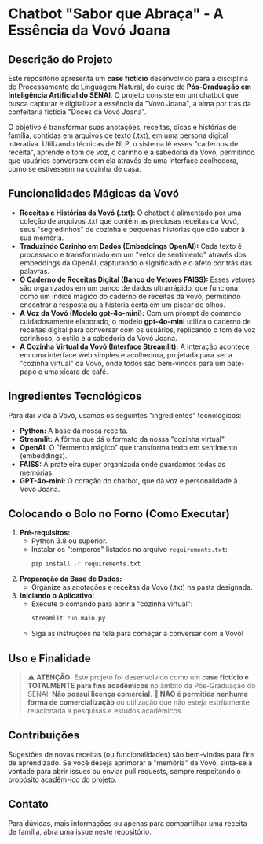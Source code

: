 # Chatbot "Sabor que Abraça" - A Essência da Vovó Joana

## Descrição do Projeto

Este repositório apresenta um **case fictício** desenvolvido para a disciplina de Processamento de Linguagem Natural, do curso de **Pós-Graduação em Inteligência Artificial do SENAI**. O projeto consiste em um chatbot que busca capturar e digitalizar a essência da "Vovó Joana", a alma por trás da confeitaria fictícia "Doces da Vovó Joana".

O objetivo é transformar suas anotações, receitas, dicas e histórias de família, contidas em arquivos de texto (.txt), em uma persona digital interativa. Utilizando técnicas de NLP, o sistema lê esses "cadernos de receita", aprende o tom de voz, o carinho e a sabedoria da Vovó, permitindo que usuários conversem com ela através de uma interface acolhedora, como se estivessem na cozinha de casa.

## Funcionalidades Mágicas da Vovó

* **Receitas e Histórias da Vovó (.txt):** O chatbot é alimentado por uma coleção de arquivos .txt que contêm as preciosas receitas da Vovó, seus "segredinhos" de cozinha e pequenas histórias que dão sabor à sua memória.
* **Traduzindo Carinho em Dados (Embeddings OpenAI):** Cada texto é processado e transformado em um "vetor de sentimento" através dos embeddings da OpenAI, capturando o significado e o afeto por trás das palavras.
* **O Caderno de Receitas Digital (Banco de Vetores FAISS):** Esses vetores são organizados em um banco de dados ultrarrápido, que funciona como um índice mágico do caderno de receitas da vovó, permitindo encontrar a resposta ou a história certa em um piscar de olhos.
* **A Voz da Vovó (Modelo gpt-4o-mini):** Com um prompt de comando cuidadosamente elaborado, o modelo **gpt-4o-mini** utiliza o caderno de receitas digital para conversar com os usuários, replicando o tom de voz carinhoso, o estilo e a sabedoria da Vovó Joana.
* **A Cozinha Virtual da Vovó (Interface Streamlit):** A interação acontece em uma interface web simples e acolhedora, projetada para ser a "cozinha virtual" da Vovó, onde todos são bem-vindos para um bate-papo e uma xícara de café.

## Ingredientes Tecnológicos

Para dar vida à Vovó, usamos os seguintes "ingredientes" tecnológicos:
* **Python:** A base da nossa receita.
* **Streamlit:** A fôrma que dá o formato da nossa "cozinha virtual".
* **OpenAI:** O "fermento mágico" que transforma texto em sentimento (embeddings).
* **FAISS:** A prateleira super organizada onde guardamos todas as memórias.
* **GPT-4o-mini:** O coração do chatbot, que dá voz e personalidade à Vovó Joana.

## Colocando o Bolo no Forno (Como Executar)

1.  **Pré-requisitos:**
    * Python 3.8 ou superior.
    * Instalar os "temperos" listados no arquivo `requirements.txt`:
        ```bash
        pip install -r requirements.txt
        ```
2.  **Preparação da Base de Dados:**
    * Organize as anotações e receitas da Vovó (.txt) na pasta designada.
3.  **Iniciando o Aplicativo:**
    * Execute o comando para abrir a "cozinha virtual":
        ```bash
        streamlit run main.py
        ```
    * Siga as instruções na tela para começar a conversar com a Vovó!

## Uso e Finalidade

> **⚠️ ATENÇÃO:** Este projeto foi desenvolvido como um **case fictício e TOTALMENTE para fins acadêmicos** no âmbito da Pós-Graduação do SENAI. **Não possui licença comercial**.
> **🚫 NÃO é permitida nenhuma forma de comercialização** ou utilização que não esteja estritamente relacionada a pesquisas e estudos acadêmicos.

## Contribuições

Sugestões de novas receitas (ou funcionalidades) são bem-vindas para fins de aprendizado. Se você deseja aprimorar a "memória" da Vovó, sinta-se à vontade para abrir issues ou enviar pull requests, sempre respeitando o propósito acadêm-ico do projeto.

## Contato

Para dúvidas, mais informações ou apenas para compartilhar uma receita de família, abra uma issue neste repositório.
